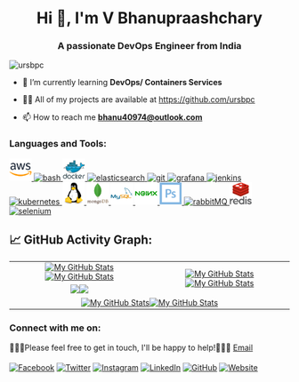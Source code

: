 <h1 align="center">Hi 👋, I'm V Bhanupraashchary</h1>
<h3 align="center">A passionate DevOps Engineer from India</h3>

<p align="left"> <img src="https://komarev.com/ghpvc/?username=ursbpc&label=Profile%20views&color=0e75b6&style=flat" alt="ursbpc" /> </p>

- 🌱 I’m currently learning **DevOps/ Containers Services**

- 👨‍💻 All of my projects are available at https://github.com/ursbpc

- 📫 How to reach me **bhanu40974@outlook.com**


<h3 align="left">Languages and Tools:</h3>
<p align="left"> <a href="https://aws.amazon.com" target="_blank" rel="noreferrer"> <img src="https://raw.githubusercontent.com/devicons/devicon/master/icons/amazonwebservices/amazonwebservices-original-wordmark.svg" alt="aws" width="40" height="40"/> </a> <a href="https://www.gnu.org/software/bash/" target="_blank" rel="noreferrer"> <img src="https://www.vectorlogo.zone/logos/gnu_bash/gnu_bash-icon.svg" alt="bash" width="40" height="40"/> </a> <a href="https://www.docker.com/" target="_blank" rel="noreferrer"> <img src="https://raw.githubusercontent.com/devicons/devicon/master/icons/docker/docker-original-wordmark.svg" alt="docker" width="40" height="40"/> </a> <a href="https://www.elastic.co" target="_blank" rel="noreferrer"> <img src="https://www.vectorlogo.zone/logos/elastic/elastic-icon.svg" alt="elasticsearch" width="40" height="40"/> </a> <a href="https://git-scm.com/" target="_blank" rel="noreferrer"> <img src="https://www.vectorlogo.zone/logos/git-scm/git-scm-icon.svg" alt="git" width="40" height="40"/> </a> <a href="https://grafana.com" target="_blank" rel="noreferrer"> <img src="https://www.vectorlogo.zone/logos/grafana/grafana-icon.svg" alt="grafana" width="40" height="40"/> </a> <a href="https://www.jenkins.io" target="_blank" rel="noreferrer"> <img src="https://www.vectorlogo.zone/logos/jenkins/jenkins-icon.svg" alt="jenkins" width="40" height="40"/> </a> <a href="https://kubernetes.io" target="_blank" rel="noreferrer"> <img src="https://www.vectorlogo.zone/logos/kubernetes/kubernetes-icon.svg" alt="kubernetes" width="40" height="40"/> </a> <a href="https://www.linux.org/" target="_blank" rel="noreferrer"> <img src="https://raw.githubusercontent.com/devicons/devicon/master/icons/linux/linux-original.svg" alt="linux" width="40" height="40"/> </a> <a href="https://www.mongodb.com/" target="_blank" rel="noreferrer"> <img src="https://raw.githubusercontent.com/devicons/devicon/master/icons/mongodb/mongodb-original-wordmark.svg" alt="mongodb" width="40" height="40"/> </a> <a href="https://www.mysql.com/" target="_blank" rel="noreferrer"> <img src="https://raw.githubusercontent.com/devicons/devicon/master/icons/mysql/mysql-original-wordmark.svg" alt="mysql" width="40" height="40"/> </a> <a href="https://www.nginx.com" target="_blank" rel="noreferrer"> <img src="https://raw.githubusercontent.com/devicons/devicon/master/icons/nginx/nginx-original.svg" alt="nginx" width="40" height="40"/> </a> <a href="https://www.photoshop.com/en" target="_blank" rel="noreferrer"> <img src="https://raw.githubusercontent.com/devicons/devicon/master/icons/photoshop/photoshop-line.svg" alt="photoshop" width="40" height="40"/> </a> <a href="https://www.rabbitmq.com" target="_blank" rel="noreferrer"> <img src="https://www.vectorlogo.zone/logos/rabbitmq/rabbitmq-icon.svg" alt="rabbitMQ" width="40" height="40"/> </a> <a href="https://redis.io" target="_blank" rel="noreferrer"> <img src="https://raw.githubusercontent.com/devicons/devicon/master/icons/redis/redis-original-wordmark.svg" alt="redis" width="40" height="40"/> </a> <a href="https://www.selenium.dev" target="_blank" rel="noreferrer"> <img src="https://raw.githubusercontent.com/detain/svg-logos/780f25886640cef088af994181646db2f6b1a3f8/svg/selenium-logo.svg" alt="selenium" width="40" height="40"/> </a> </p>

## 📈 GitHub Activity Graph:

<table>
    <tr>
        <td align="center"><a href="https://github.com/ursbpc#gh-light-mode-only"><img src="https://github-readme-stats.vercel.app/api?username=ursbpc&show_icons=true&theme=default&include_all_commits=true#gh-light-mode-only" alt="My GitHub Stats"/></a><a href="https://github.com/ursbpc#gh-dark-mode-only"><img src="https://github-readme-stats.vercel.app/api?username=ursbpc&show_icons=true&theme=tokyonight&include_all_commits=true#gh-dark-mode-only" alt="My GitHub Stats"/></a></td>
        <td rowspan="2" align="center"><a href="https://github.com/ursbpcs#gh-light-mode-only"><img src="https://github-readme-stats.vercel.app/api/top-langs/?username=ursbpc&theme=default&langs_count=8#gh-light-mode-only" alt="My GitHub Stats"/></a><a href="https://github.com/ursbpc#gh-dark-mode-only"><img src="https://github-readme-stats.vercel.app/api/top-langs/?username=ursbpc&theme=tokyonight&langs_count=8#gh-dark-mode-only" alt="My GitHub Stats"/></a></td>
    </tr>
    <tr>
        <td align="center"><a href="https://github.com/ursbpc#gh-light-mode-only"><img src="https://github-readme-streak-stats.herokuapp.com/?user=ursbpc&theme=default"/></a><a href="https://github.com/ursbpc#gh-dark-mode-only"><img src="https://github-readme-streak-stats.herokuapp.com/?user=ursbpc&theme=tokyonight"/></a></td>
    </tr>
    <tr>
        <td colspan="2" align="center"><a href="https://github.com/ursbpc#gh-light-mode-only"><img src="https://raw.githubusercontent.com/ursbpc/ursbpc/output/github-contribution-grid-snake-default.svg#gh-light-mode-only" alt="My GitHub Stats"/></a><a href="https://github.com/ursbpc#gh-dark-mode-only"><img src="https://raw.githubusercontent.com/ursbpc/ursbpc/output/github-contribution-grid-snake-dark.svg#gh-dark-mode-only" alt="My GitHub Stats"/></a></td>
    </tr>
</table>


<h3 align="left">Connect with me on:</h3>

👨🏻‍💻Please feel free to get in touch, I'll be happy to help!💁🏻‍♂️ [Email](bhanu40974@outlook.com)

####

<a href="https://github.com/ursbpc" target="_blank"><img src="https://raw.githubusercontent.com/ursbpc/ursbpc/master/contain/fb.png" alt="Facebook" width="30"></a>
<a href="https://twitter.com/local__tourist" target="_blank"><img src="https://raw.githubusercontent.com/nakulbhati/nakulbhati/master/contain/tw.png" alt="Twitter" width="30"></a>
<a href="https://www.instagram.com/local__tourist/" target="_blank"><img src="https://raw.githubusercontent.com/nakulbhati/nakulbhati/master/contain/ig.png" alt="Instagram" width="30"></a>
<a href="https://www.linkedin.com/in/bhanuprakashchary-v-243053253/" target="_blank"><img src="https://raw.githubusercontent.com/nakulbhati/nakulbhati/master/contain/in.png" alt="LinkedIn" width="30"></a>
<a href="https://github.com/ursbpc" target="_blank"><img src="https://raw.githubusercontent.com/ursbpc/ursbpc/master/contain/git.png" alt="GitHub" width="30"></a>
<a href="https://github.com/ursbpc" target="_blank"><img src="https://raw.githubusercontent.com/ursbpc/ursbpc/master/contain/www.png" alt="Website" width="30"></a>
